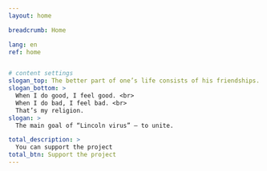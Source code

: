 ```yaml
---
layout: home

breadcrumb: Home

lang: en
ref: home


# content settings
slogan_top: The better part of one’s life consists of his friendships.
slogan_bottom: >
  When I do good, I feel good. <br>
  When I do bad, I feel bad. <br>
  That’s my religion.
slogan: >
  The main goal of “Lincoln virus” — to unite.

total_description: >
  You can support the project
total_btn: Support the project
---
```



